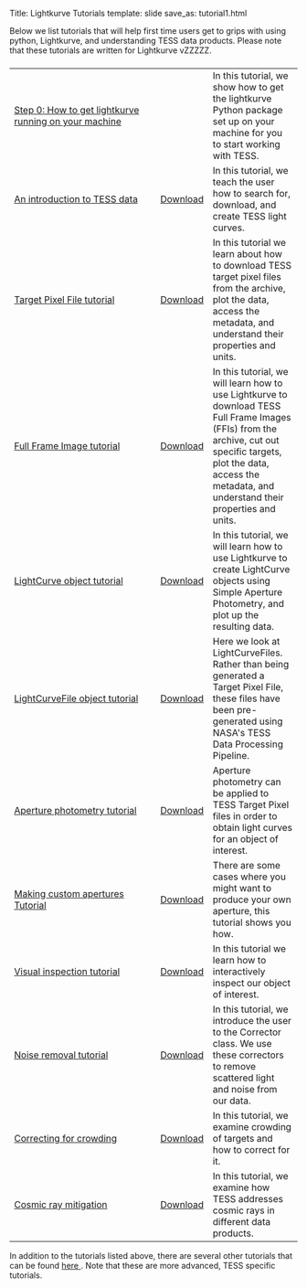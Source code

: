 Title: Lightkurve Tutorials
template: slide
save_as: tutorial1.html

Below we list tutorials that will help first time users get to grips with using python, Lightkurve, and understanding TESS data products. Please note that these tutorials are written for Lightkurve vZZZZZ.

###
<table class="table table-striped table-hover" style="max-width:55em;">
  <tr>
    <td style="width: 15em;">
    <a href='https://heasarc.gsfc.nasa.gov/docs/tess/step0-install-lightkurve.html'>Step 0: How to get lightkurve running on your machine</a></td>
    <td></td>
    <td>In this tutorial, we show how to get the lightkurve Python package set up on your machine for you to start working with TESS.</td>
  </tr>
  <tr>
    <td style="width: 15em;">
    <a href='https://heasarc.gsfc.nasa.gov/docs/tess/TESS-Intro.html'>An introduction to TESS data</a></td>
    <td><a href="https://heasarc.gsfc.nasa.gov/docs/tess/docs/tutorials/TESS-Intro.ipynb" download>Download</a></td>
    <td>In this tutorial, we teach the user how to search for, download, and create TESS light curves.</td>
  </tr>
  <tr>
    <td style="width: 15em;">
    <a href='https://heasarc.gsfc.nasa.gov/docs/tess/Target-Pixel-File-Tutorial.html'>Target Pixel File tutorial</a></td>
    <td><a href="https://heasarc.gsfc.nasa.gov/docs/tess/docs/tutorials/Target-Pixel-File-Tutorial.ipynb" download>Download</a></td>
    <td>In this tutorial we learn about how to download TESS target pixel files from the archive, plot the data, access the metadata, and understand their properties and units.</td>
  </tr>
  <tr>
    <td style="width: 15em;">
    <a href='https://heasarc.gsfc.nasa.gov/docs/tess/Full-Frame-Image-Tutorial.html'>Full Frame Image tutorial</a></td>
    <td><a href="https://heasarc.gsfc.nasa.gov/docs/tess/docs/tutorials/Full-Frame-Image-Tutorial.ipynb" download>Download</a></td>
    <td>In this tutorial, we will learn how to use Lightkurve to download TESS Full Frame Images (FFIs) from the archive, cut out specific targets, plot the data, access the metadata, and understand their properties and units.</td>
  </tr>
  <tr>
    <td style="width: 15em;">
    <a href='https://heasarc.gsfc.nasa.gov/docs/tess/LightCurve-object-Tutorial.html'>LightCurve object tutorial</a></td>
    <td><a href="https://heasarc.gsfc.nasa.gov/docs/tess/docs/tutorials/LightCurve-object-Tutorial.ipynb" download>Download</a></td>
    <td> In this tutorial, we will learn how to use Lightkurve to create LightCurve objects using Simple Aperture Photometry, and plot up the resulting data.</td>
  </tr>
  <tr>
    <td style="width: 15em;">
    <a href='https://heasarc.gsfc.nasa.gov/docs/tess/LightCurveFile-Object-Tutorial.html'>LightCurveFile object tutorial</a></td>
    <td><a href="https://heasarc.gsfc.nasa.gov/docs/tess/docs/tutorials/LightCurveFile-Object-Tutorial.ipynb" download>Download</a></td>
    <td>Here we look at LightCurveFiles. Rather than being generated a Target Pixel File, these files have been pre-generated using NASA's TESS Data Processing Pipeline.</td>
  </tr>
  <tr>
    <td style="width: 15em;">
    <a href='https://heasarc.gsfc.nasa.gov/docs/tess/Aperture-Photometry-Tutorial.html'>Aperture photometry tutorial</a></td>
    <td><a href="https://heasarc.gsfc.nasa.gov/docs/tess/docs/tutorials/Aperture-Photometry-Tutorial.ipynb" download>Download</a></td>
    <td>Aperture photometry can be applied to TESS Target Pixel files in order to obtain light curves for an object of interest.</td>
  </tr>
  <tr>
    <td style="width: 15em;">
    <a href='https://heasarc.gsfc.nasa.gov/docs/tess/Making-Custom-Apertures-Tutorial.html'>Making custom apertures Tutorial</a></td>
    <td><a href="https://heasarc.gsfc.nasa.gov/docs/tess/docs/tutorials/Making-Custom-Apertures-Tutorial.ipynb" download>Download</a></td>
    <td>There are some cases where you might want to produce your own aperture, this tutorial shows you how.</td> 
  </tr>
  <tr>
    <td style="width: 15em;">
    <a href='https://heasarc.gsfc.nasa.gov/docs/tess/Visual-inspection-Tutorial.html'>Visual inspection tutorial</a></td>
    <td><a href="https://heasarc.gsfc.nasa.gov/docs/tess/docs/tutorials/Visual-inspection-Tutorial.ipynb" download>Download</a></td>
    <td>In this tutorial we learn how to interactively inspect our object of interest.</td>
  </tr>
  <tr>
    <td style="width: 15em;">
    <a href='https://heasarc.gsfc.nasa.gov/docs/tess/NoiseRemovalv2.html'>Noise removal tutorial</a></td>
    <td><a href="https://heasarc.gsfc.nasa.gov/docs/tess/docs/tutorials/NoiseRemovalv2.ipynb" download>Download</a></td>
    <td>In this tutorial, we introduce the user to the Corrector class. We use these correctors to remove scattered light and noise from our data.</td>
  </tr>
  <tr>
    <td style="width: 15em;">
    <a href='https://heasarc.gsfc.nasa.gov/docs/tess/UnderstandingCrowdingv2.html'>Correcting for crowding</a></td>
    <td><a href="https://heasarc.gsfc.nasa.gov/docs/tess/docs/tutorials/UnderstandingCrowdingv2.ipynb" download>Download</a></td>
    <td>In this tutorial, we examine crowding of targets and how to correct for it.</td>
  </tr>
  <tr>
    <td style="width: 15em;">
    <a href='https://heasarc.gsfc.nasa.gov/docs/tess/TESS-CosmicRayPrimer.html'>Cosmic ray mitigation</a></td>
    <td><a href="https://heasarc.gsfc.nasa.gov/docs/tess/docs/tutorials/TESS-CosmicRayPrimer.ipynb" download>Download</a></td>
    <td>In this tutorial, we examine how TESS addresses cosmic rays in different data products.</td>
  </tr>
</table>

In addition to the tutorials listed above, there are several other tutorials that can be found <a href = 'https://docs.lightkurve.org/tutorials/index.html'> here </a>. Note that these are more advanced, TESS specific tutorials.